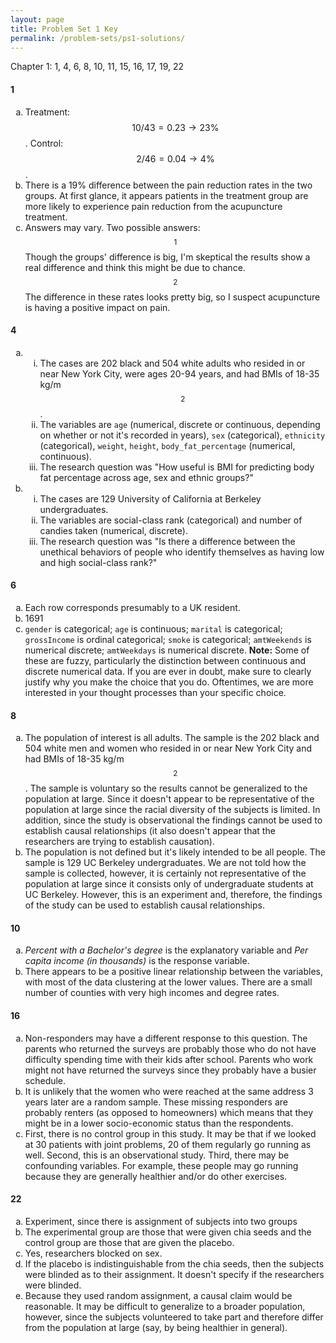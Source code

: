 ```yaml
---
layout: page
title: Problem Set 1 Key
permalink: /problem-sets/ps1-solutions/
---
```


Chapter 1: 1, 4, 6, 8, 10, 11, 15, 16, 17, 19, 22

<style type="text/css">
    ul { list-style-type: lower-alpha; }
    ul ul {  list-style-type: lower-roman;  }
</style>


#### 1

  -  Treatment: $$10/43 = 0.23 \rightarrow 23\%$$. Control: $$2/46 = 0.04 \rightarrow 4\%$$.
  - There is a 19% difference between the pain reduction rates in the two groups. At first glance, it appears patients in the treatment group are more likely to experience pain reduction from the acupuncture treatment.
  - Answers may vary. Two possible answers:
  $$^1$$Though the groups' difference is big, I'm skeptical the results show a real difference and think this might be due to chance. $$^2$$The difference in these rates looks pretty big, so I suspect acupuncture is having a positive impact on pain.

#### 4

-    
    - The cases are 202 black and 504 white adults who resided in or near New York City, were ages 20-94 years, and had BMIs of 18-35 kg/m$$^2$$.
    - The variables are `age` (numerical, discrete or continuous, depending on whether or not it's recorded in years), `sex` (categorical), `ethnicity` (categorical), `weight`, `height`, `body_fat_percentage` (numerical, continuous).
    - The research question was "How useful is BMI for predicting body fat percentage across age, sex and ethnic groups?"
    
-    
    - The cases are 129 University of California at Berkeley undergraduates.
    - The variables are social-class rank (categorical) and number of candies taken (numerical, discrete).
    - The research question was "Is there a difference between the unethical behaviors of people who identify themselves as having low and high social-class rank?"

#### 6

- Each row corresponds presumably to a UK resident.
- 1691
- `gender` is categorical; `age` is continuous; `marital`
is categorical; `grossIncome` is ordinal categorical; `smoke` is 
categorical; `amtWeekends` is numerical discrete; `amtWeekdays` is
numerical discrete. __Note:__ Some of these are fuzzy, particularly the distinction between continuous and discrete numerical data.  If you are ever in doubt, make sure to clearly justify why you make the choice that you do.  Oftentimes, we are more interested in your thought processes than your specific choice.

#### 8

- The population of interest is all adults. The sample is the 202 black and 504 white men and women who resided in or near New York City and had BMIs of 18-35 kg/m$$^2$$.  The sample is voluntary so the results cannot be generalized to the population at large. Since it doesn't appear to be representative of the population at large since the racial diversity of the subjects is limited. In addition, since the study is observational the findings cannot be used to establish causal relationships (it also doesn't appear that the researchers are trying to establish causation).
- The population is not defined but it's likely intended to be all people. The sample is 129 UC Berkeley undergraduates. We are not told how the sample is collected, however, it is certainly not representative of the population at large since it consists only of undergraduate students at UC Berkeley. However, this is an experiment and, therefore, the findings of the study can be used to establish causal relationships.

#### 10

- _Percent with a Bachelor's degree_ is the explanatory variable and 
_Per capita income (in thousands)_ is the response variable.
- There appears to be a positive linear relationship between the variables, with most of the data clustering at the lower values. There are a small number of counties with very high incomes and degree rates.

#### 16

- Non-responders may have a different response to this question. The parents who returned the surveys are probably those who do not have difficulty spending time with their kids after school. Parents who work might not have returned the surveys since they probably have a busier schedule.
- It is unlikely that the women who were reached at the same address 3 years later are a random sample. These missing responders are probably renters (as opposed to homeowners) which means that they might be in a lower socio-economic status than the respondents.
- First, there is no control group in this study. It may be that if we looked at 30 patients with joint problems, 20 of them regularly go running as well. Second, this is an observational study. Third, there may be confounding variables. For example, these people may go running because they are generally healthier and/or do other exercises. 

#### 22

- Experiment, since there is assignment of subjects into two groups
- The experimental group are those that were given chia seeds and the control
group are those that are given the placebo.
- Yes, researchers blocked on sex.
- If the placebo is indistinguishable from the chia seeds, then the subjects were blinded as to their assignment. It doesn't specify if the researchers were
blinded.
- Because they used random assignment, a causal claim would be reasonable. It may be difficult to generalize to a broader population, however, since the subjects volunteered to take part and therefore differ from the population at large (say, by being healthier in general).